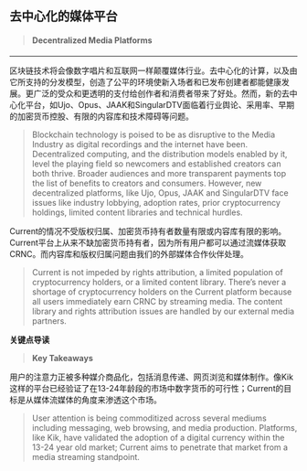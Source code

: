 ## 去中心化的媒体平台

> #### Decentralized Media Platforms

---

区块链技术将会像数字唱片和互联网一样颠覆媒体行业。去中心化的计算，以及由它所支持的分发模型，创造了公平的环境使新入场者和已发布创建者都能健康发展。更广泛的受众和更透明的支付给创作者和消费者带来了好处。然而，新的去中心化平台，如Ujo、Opus、JAAK和SingularDTV面临着行业舆论、采用率、早期的加密货币控股、有限的内容库和技术障碍等问题。

> Blockchain technology is poised to be as disruptive to the Media Industry as digital recordings and the internet have been. Decentralized computing, and the distribution models enabled by it, level the playing field so newcomers and established creators can both thrive. Broader audiences and more transparent payments top the list of benefits to creators and consumers. However, new decentralized platforms, like Ujo, Opus, JAAK and SingularDTV face issues like industry lobbying, adoption rates, prior cryptocurrency holdings, limited content libraries and technical hurdles.

Current的情况不受版权归属、加密货币持有者数量有限或内容库有限的影响。Current平台上从来不缺加密货币持有者，因为所有用户都可以通过流媒体获取CRNC。而内容库和版权归属问题由我们的外部媒体合作伙伴处理。

> Current is not impeded by rights attribution, a limited population of cryptocurrency holders, or a limited content library. There’s never a shortage of cryptocurrency holders on the Current platform because all users immediately earn CRNC by streaming media. The content library and rights attribution issues are handled by our external media partners.

**关键点导读**

> **Key Takeaways**

用户的注意力正被多种媒介商品化，包括消息传递、网页浏览和媒体制作。像Kik这样的平台已经验证了在13-24年龄段的市场中数字货币的可行性；Current的目标是从媒体流媒体的角度来渗透这个市场。

> User attention is being commoditized across several mediums including messaging, web browsing, and media production. Platforms, like Kik, have validated the adoption of a digital currency within the 13-24 year old market; Current aims to penetrate that market from a media streaming standpoint.




